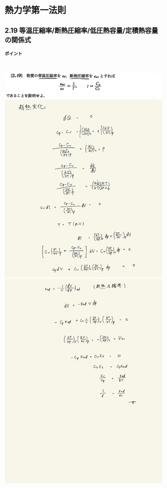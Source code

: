 <script type="text/javascript" async src="https://cdnjs.cloudflare.com/ajax/libs/mathjax/2.7.7/MathJax.js?config=TeX-MML-AM_CHTML">


</script>

<script type="text/x-mathjax-config">
 MathJax.Hub.Config({
 tex2jax: {
 inlineMath: [['$', '$'] ],
 displayMath: [ ['$$','$$'], ["\\[","\\]"] ]
 }
 });
</script>

# 熱力学第一法則
## 2.19 等温圧縮率/断熱圧縮率/低圧熱容量/定積熱容量の関係式

#### ポイント

<br>
<br>

<img width="600" alt="Harashima49" src="./images/Harashima-49.jpg">
<img width="600" alt="Harashima50" src="./images/Harashima-50.jpg">